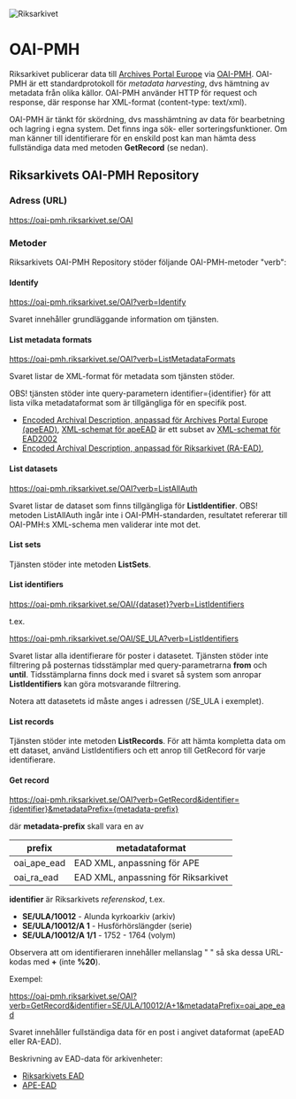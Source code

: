 ![Riksarkivet](https://sok.riksarkivet.se/Administration/Images/Layout/logo2.png)

# OAI-PMH

Riksarkivet publicerar data till [Archives Portal Europe](https://www.archivesportaleurope.net/sv) via [OAI-PMH](https://www.openarchives.org/pmh/). OAI-PMH är ett standardprotokoll för *metadata harvesting*, dvs hämtning av metadata från olika källor. OAI-PMH använder HTTP för request och response, där response har XML-format (content-type: text/xml).

OAI-PMH är tänkt för skördning, dvs masshämtning av data för bearbetning och lagring i egna system. Det finns inga sök- eller sorteringsfunktioner. Om man känner till identifierare för en enskild post kan man hämta dess fullständiga data med metoden **GetRecord** (se nedan).

## Riksarkivets OAI-PMH Repository

### Adress (URL)

https://oai-pmh.riksarkivet.se/OAI

### Metoder

Riksarkivets OAI-PMH Repository stöder följande OAI-PMH-metoder "verb":

#### Identify

https://oai-pmh.riksarkivet.se/OAI?verb=Identify

Svaret innehåller grundläggande information om tjänsten.



#### List metadata formats

https://oai-pmh.riksarkivet.se/OAI?verb=ListMetadataFormats

Svaret listar de XML-format för metadata som tjänsten stöder. 

OBS! tjänsten stöder inte query-parametern identifier={identifier} för att lista vilka metadataformat som är tillgängliga för en specifik post.

* [Encoded Archival Description, anpassad för Archives Portal Europe (apeEAD)](http://wiki.archivesportaleurope.net/index.php/apeEAD), [XML-schemat för apeEAD](https://www.archivesportaleurope.net/Portal/profiles/apeEAD.xsd) är ett subset av [XML-schemat för EAD2002](http://www.loc.gov/ead/ead.xsd)
* [Encoded Archival Description, anpassad för Riksarkivet (RA-EAD)](http://xml.ra.se/ead/RA_EAD.xsd), 

#### List datasets

https://oai-pmh.riksarkivet.se/OAI?verb=ListAllAuth

Svaret listar de dataset som finns tillgängliga för **ListIdentifier**. OBS! metoden ListAllAuth ingår inte i OAI-PMH-standarden, resultatet refererar till OAI-PMH:s XML-schema men validerar inte mot det.

#### List sets

Tjänsten stöder inte metoden **ListSets**.

#### List identifiers

https://oai-pmh.riksarkivet.se/OAI/{dataset}?verb=ListIdentifiers

t.ex.

https://oai-pmh.riksarkivet.se/OAI/SE_ULA?verb=ListIdentifiers

Svaret listar alla identifierare för poster i datasetet. Tjänsten stöder inte filtrering på posternas tidsstämplar med query-parametrarna **from** och **until**. Tidsstämplarna finns dock med i svaret så system som anropar **ListIdentifiers** kan göra motsvarande filtrering.

Notera att datasetets id måste anges i adressen (/SE_ULA i exemplet).

#### List records

Tjänsten stöder inte metoden **ListRecords**. För att hämta kompletta data om ett dataset, använd ListIdentifiers och ett anrop till GetRecord för varje identifierare.

#### Get record

https://oai-pmh.riksarkivet.se/OAI?verb=GetRecord&identifier={identifier}&metadataPrefix={metadata-prefix}

där **metadata-prefix** skall vara en av

|prefix     |metadataformat                     |
|-----------|-----------------------------------|
|oai_ape_ead|EAD XML, anpassning för APE        |
|oai_ra_ead |EAD XML, anpassning för Riksarkivet|

**identifier** är Riksarkivets *referenskod*, t.ex. 

* **SE/ULA/10012** - Alunda kyrkoarkiv (arkiv)
* **SE/ULA/10012/A 1** - Husförhörslängder (serie)
* **SE/ULA/10012/A 1/1** - 1752 - 1764 (volym)

Observera att om identifieraren innehåller mellanslag " " så ska dessa URL-kodas med **+** (inte **%20**).

Exempel:

https://oai-pmh.riksarkivet.se/OAI?verb=GetRecord&identifier=SE/ULA/10012/A+1&metadataPrefix=oai_ape_ead

Svaret innehåller fullständiga data för en post i angivet dataformat (apeEAD eller RA-EAD).

Beskrivning av EAD-data för arkivenheter:

* [Riksarkivets EAD](RA-EAD.md)
* [APE-EAD](APE-EAD.md)
